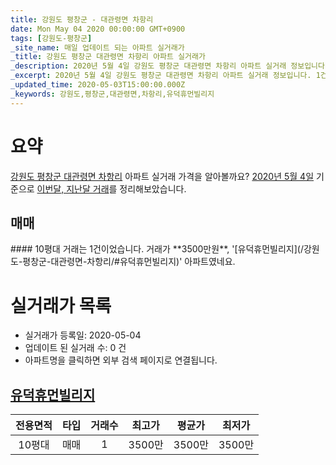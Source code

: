 ```yaml
---
title: 강원도 평창군 - 대관령면 차항리
date: Mon May 04 2020 00:00:00 GMT+0900
tags: [강원도-평창군]
_site_name: 매일 업데이트 되는 아파트 실거래가
_title: 강원도 평창군 대관령면 차항리 아파트 실거래가
_description: 2020년 5월 4일 강원도 평창군 대관령면 차항리 아파트 실거래 정보입니다. 1건 아파트 정보가 있습니다.
_excerpt: 2020년 5월 4일 강원도 평창군 대관령면 차항리 아파트 실거래 정보입니다. 1건 아파트 정보가 있습니다.
_updated_time: 2020-05-03T15:00:00.000Z
_keywords: 강원도,평창군,대관령면,차항리,유덕휴먼빌리지
---
```





# 요약
<ins>강원도 평창군 대관령면 차항리</ins> 아파트 실거래 가격을 알아볼까요? <ins>2020년 5월 4일</ins> 기준으로 <ins>이번달, 지난달 거래</ins>를 정리해보았습니다.

## 매매
<div class="container">
<div class="twelve columns" markdown="1">
#### 10평대
거래는 1건이었습니다. 거래가 **3500만원**, '[유덕휴먼빌리지](/강원도-평창군-대관령면-차항리/#유덕휴먼빌리지)' 아파트였네요.
</div>
</div>



# 실거래가 목록
- 실거래가 등록일: 2020-05-04
- 업데이트 된 실거래 수: 0 건
- 아파트명을 클릭하면 외부 검색 페이지로 연결됩니다.

## [유덕휴먼빌리지](#유덕휴먼빌리지)

|전용면적|타입|거래수|최고가|평균가|최저가|
|:---:|:---:|:---:|:---:|:---:|:---:|
|10평대|<span class="deal-type-1">매매</span>|1|3500만|3500만|3500만|

<br/>



